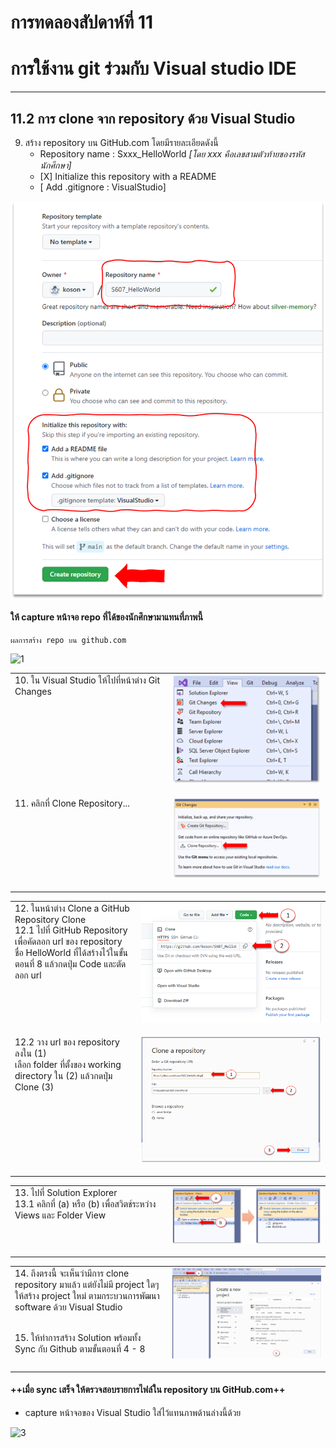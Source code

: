 # การทดลองสัปดาห์ที่ 11  #
# การใช้งาน git ร่วมกับ Visual studio IDE #
---
## 11.2 การ clone จาก repository ด้วย Visual Studio ##

9. สร้าง repository บน GitHub.com โดยมีรายละเอียดดังนี้
    <ul>
      <li> Repository name : Sxxx_HelloWorld <i>[โดย xxx คือเลขสามตัวท้ายของรหัสนักศึกษา]</i>
      <li> [X] Initialize this repository with a README
      <li> [ Add .gitignore : VisualStudio] 
    </ul>
<img src = "./images/Fig-3.28.png" align = "center">


#### ให้ capture หน้าจอ repo ที่ได้ของนักศึกษามาแทนที่ภาพนี้ ####

```
ผลการสร้าง repo บน github.com
```
![1](https://user-images.githubusercontent.com/92082685/144249649-a9ddf23d-ac89-4206-840d-0430d889f45b.png)




<table>
<tr> 
<td valign="top" width = "50%">10. ใน Visual Studio ให้ไปที่หน้าต่าง Git Changes 
 </td>
<td valign="top"><img src = "./images/Fig-3.29a.png"> </p> </td>

</tr>
<td valign="top" width = "50%">11. คลิกที่ Clone Repository...</td>
<td valign="top"><img src = "./images/Fig-3.29b.png"> </p> </td>

</table>


<table>

<tr> 
<td valign="top" width = "40%">12.  ในหน้าต่าง Clone a GitHub Repository  Clone <br>
 12.1 ไปที่ GitHub Repository เพื่อคัดลอก url ของ repository ชื่อ HelloWorld ที่ได้สร้างไว้ในขั้นตอนที่ 8 แล้วกดปุ่ม Code และตัดลอก url</td>
<td valign="top"><img src = "./images/Fig-3.30b.png"> </p> </td>
</tr>

<tr> 
<td valign="top" width = "40%">12.2 วาง url ของ repository ลงใน (1) <br> เลือก folder ที่ตั้งของ working directory ใน (2)  แล้วกดปุ่ม Clone (3) </td>
<td valign="top"><img src = "./images/Fig-3.30c.png"> </p> </td>
</tr>


</table>


<table>
<tr> 
<td valign="top" width = "50%">13. ไปที่ Solution Explorer  
<br> 13.1 คลิกที่ (a)  หรือ (b) เพื่อสวิตช์ระหว่าง Views และ Folder View </td>
<td valign="top"><img src = "./images/Fig-3.31a.png"> </p> </td>
</tr>
</table>


<table>
<tr> 
<td valign="top" width = "50%">14. ถึงตรงนี้ จะเห็นว่ามีการ clone repository มาแล้ว แต่ยังไม่มี project ใดๆ ให้สร้าง project ใหม่ ตามกระบวนการพัฒนา software ด้วย Visual Studio

<br>15. ให้ทำการสร้าง Solution พร้อมทั้ง Sync กับ Github ตามขั้นตอนที่ 4 - 8
</td>
<td valign="top"><img src = "./images/Fig-3.32a.png"> </p> </td>

</table>


#### ++เมื่อ sync เสร็จ ให้ตรวจสอบรายการไฟล์ใน repository บน GitHub.com++

- capture หน้าจอของ  Visual Studio ใส่ไว้แทนภาพด้านล่างนี้ด้วย

![3](https://user-images.githubusercontent.com/92082685/144249745-db5a3f90-e687-4772-a5d3-26d5b46497a6.png)



